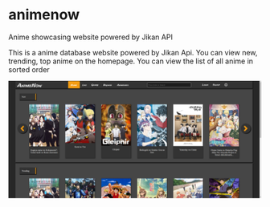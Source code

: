 # animenow
Anime showcasing website powered by Jikan API

This is a anime database website powered by Jikan Api.
You can view new, trending, top anime on the homepage.
You can view the list of all anime in sorted order

![Home Preview](animenowhome.png)
